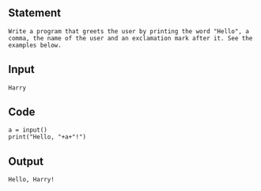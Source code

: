 ## Statement
```
Write a program that greets the user by printing the word "Hello", a comma, the name of the user and an exclamation mark after it. See the examples below.
```
## Input
```
Harry
```
## Code
```
a = input()
print("Hello, "+a+"!")
```
## Output
```
Hello, Harry!
```
